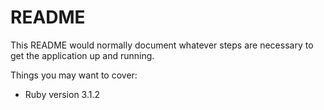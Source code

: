 # README

This README would normally document whatever steps are necessary to get the
application up and running.

Things you may want to cover:

* Ruby version 3.1.2
